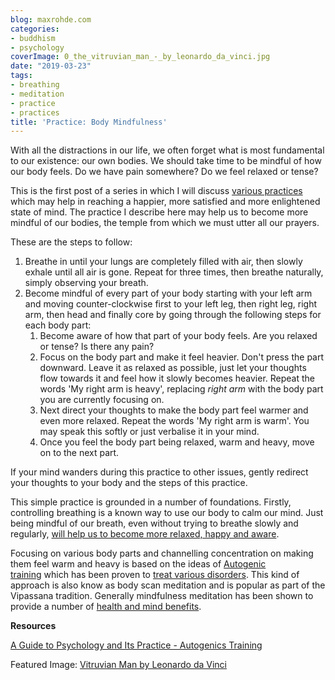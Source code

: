```yaml
---
blog: maxrohde.com
categories:
- buddhism
- psychology
coverImage: 0_the_vitruvian_man_-_by_leonardo_da_vinci.jpg
date: "2019-03-23"
tags:
- breathing
- meditation
- practice
- practices
title: 'Practice: Body Mindfulness'
---
```


With all the distractions in our life, we often forget what is most fundamental to our existence: our own bodies. We should take time to be mindful of how our body feels. Do we have pain somewhere? Do we feel relaxed or tense?

This is the first post of a series in which I will discuss [various practices](https://maxrohde.com/2019/04/19/practices-for-enlightenment/) which may help in reaching a happier, more satisfied and more enlightened state of mind. The practice I describe here may help us to become more mindful of our bodies, the temple from which we must utter all our prayers.

These are the steps to follow:

1. Breathe in until your lungs are completely filled with air, then slowly exhale until all air is gone. Repeat for three times, then breathe naturally, simply observing your breath.
2. Become mindful of every part of your body starting with your left arm and moving counter-clockwise first to your left leg, then right leg, right arm, then head and finally core by going through the following steps for each body part:
   1. Become aware of how that part of your body feels. Are you relaxed or tense? Is there any pain?
   2. Focus on the body part and make it feel heavier. Don't press the part downward. Leave it as relaxed as possible, just let your thoughts flow towards it and feel how it slowly becomes heavier. Repeat the words 'My right arm is heavy', replacing _right arm_ with the body part you are currently focusing on.
   3. Next direct your thoughts to make the body part feel warmer and even more relaxed. Repeat the words 'My right arm is warm'. You may speak this softly or just verbalise it in your mind.
   4. Once you feel the body part being relaxed, warm and heavy, move on to the next part.

If your mind wanders during this practice to other issues, gently redirect your thoughts to your body and the steps of this practice.

This simple practice is grounded in a number of foundations. Firstly, controlling breathing is a known way to use our body to calm our mind. Just being mindful of our breath, even without trying to breathe slowly and regularly, [will help us to become more relaxed, happy and aware](https://www.nytimes.com/2014/01/19/magazine/breathing-in-vs-spacing-out.html).

Focusing on various body parts and channelling concentration on making them feel warm and heavy is based on the ideas of [Autogenic training](https://en.wikipedia.org/wiki/Autogenic_training) which has been proven to [treat various disorders](https://link.springer.com/article/10.1023%2FA%3A1014576505223). This kind of approach is also know as body scan meditation and is popular as part of the Vipassana tradition. Generally mindfulness meditation has been shown to provide a number of [health and mind benefits](https://www.sciencedirect.com/science/article/pii/S0165032710006087?via%3Dihub).

**Resources**

[A Guide to Psychology and Its Practice - Autogenics Training](http://www.guidetopsychology.com/autogen.htm)

Featured Image: [Vitruvian Man by Leonardo da Vinci](https://commons.wikimedia.org/wiki/File:0_The_Vitruvian_Man_-_by_Leonardo_da_Vinci.jpg)
